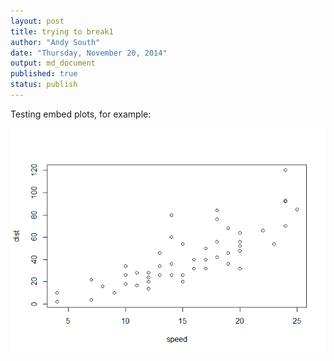 ```yaml
---
layout: post
title: trying to break1
author: "Andy South"
date: "Thursday, November 20, 2014"
output: md_document
published: true
status: publish
---
```


Testing embed plots, for example:

![relative path](/images/unnamed-chunk-2-1.png)


